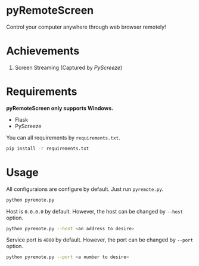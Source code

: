 # pyRemoteScreen
Control your computer anywhere through web browser remotely! 

# Achievements
1. Screen Streaming (Captured by _PyScreeze_)

# Requirements
**pyRemoteScreen only supports Windows.**

* Flask
* PyScreeze

You can all requirements by `requirements.txt`.
```bash
pip install -r requirements.txt
```

# Usage
All configuraions are configure by default. Just run `pyremote.py`.
```bash
python pyremote.py
```

Host is `0.0.0.0` by default. However, the host can be changed by `--host` option.
```bash
python pyremote.py --host <an address to desire>
```

Service port is `4000` by default. However, the port can be changed by `--port` option.
```bash
python pyremote.py --port <a number to desire>
```
